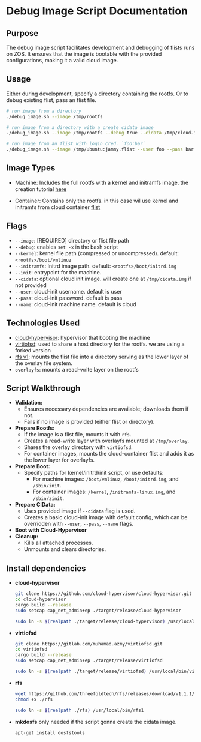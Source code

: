 # Debug Image Script Documentation

## Purpose

The debug image script facilitates development and debugging of flists runs on ZOS. It ensures that the image is bootable with the provided configurations, making it a valid cloud image.

## Usage

Either during development, specify a directory containing the rootfs. Or to debug existing flist, pass an flist file.

```bash
# run image from a directory
./debug_image.sh --image /tmp/rootfs

# run image from a directory with a create cidata image
./debug_image.sh --image /tmp/rootfs --debug true --cidata /tmp/cloud-init.img

# run image from an flist with login cred. `foo:bar`
./debug_image.sh --image /tmp/ubuntu:jammy.flist --user foo --pass bar
```

## Image Types

- Machine: Includes the full rootfs with a kernel and initramfs image.
    the creation tutorial [here](../docs/manual/zmachine/zmachine.md)

- Container: Contains only the rootfs.
    in this case wil use kernel and initramfs from cloud container [flist](https://hub.grid.tf/tf-autobuilder/cloud-container-9dba60e.flist.md)

## Flags

- `--image`: [REQUIRED] directory or flist file path
- `--debug`: enables `set -x` in the bash script
- `--kernel`: kernel file path (compressed or uncompressed). default: `<rootfs>/boot/vmlinuz`
- `--initramfs`: Initrd image path. default: `<rootfs>/boot/initrd.img`
- `--init`: entrypoint for the machine.
- `--cidata`: optional cloud init image. will create one at `/tmp/cidata.img` if not provided
- `--user`: cloud-init username. default is user
- `--pass`: cloud-init password. default is pass
- `--name`: cloud-init machine name. default is cloud

## Technologies Used

- [cloud-hypervisor](https://github.com/cloud-hypervisor/cloud-hypervisor): hypervisor that booting the machine
- [virtiofsd](https://gitlab.com/muhamad.azmy/virtiofsd/): used to share a host directory for the rootfs. we are using a forked version
- [rfs v1](https://github.com/threefoldtech/rfs/tree/v1): mounts the flist file into a directory serving as the lower layer of the overlay file system.
- `overlayfs`: mounts a read-write layer on the rootfs

## Script Walkthrough

- **Validation:**
  - Ensures necessary dependencies are available; downloads them if not.
  - Fails if no image is provided (either flist or directory).
- **Prepare Rootfs:**
  - If the image is a flist file, mounts it with `rfs`.
  - Creates a read-write layer with overlayfs mounted at `/tmp/overlay`.
  - Shares the overlay directory with `virtiofsd`.
  - For container images, mounts the cloud-container flist and adds it as the lower layer for overlayfs.
- **Prepare Boot:**
  - Specify paths for kernel/initrd/init script, or use defaults:
    - For machine images: `/boot/vmlinuz`, `/boot/initrd.img`, and `/sbin/init`.
    - For container images: `/kernel`, `/initramfs-linux.img`, and `/sbin/zinit`.
- **Prepare CIData:**
  - Uses provided image if `--cidata` flag is used.
  - Creates a basic cloud-init image with default config, which can be overridden with `--user`, `--pass`, `--name` flags.
- **Boot with Cloud-Hypervisor**
- **Cleanup:**
  - Kills all attached processes.
  - Unmounts and clears directories.

## Install dependencies

- **cloud-hypervisor**

    ```bash
    git clone https://github.com/cloud-hypervisor/cloud-hypervisor.git
    cd cloud-hypervisor
    cargo build --release
    sudo setcap cap_net_admin+ep ./target/release/cloud-hypervisor

    sudo ln -s $(realpath ./target/release/cloud-hypervisor) /usr/local/bin/cloud-hypervisor
    ```

- **virtiofsd**

    ```bash
    git clone https://gitlab.com/muhamad.azmy/virtiofsd.git
    cd virtiofsd
    cargo build --release
    sudo setcap cap_net_admin+ep ./target/release/virtiofsd

    sudo ln -s $(realpath ./target/release/virtiofsd) /usr/local/bin/virtiofsd
    ```

- **rfs**

    ```bash
    wget https://github.com/threefoldtech/rfs/releases/download/v1.1.1/rfs
    chmod +x ./rfs

    sudo ln -s $(realpath ./rfs) /usr/local/bin/rfs1
    ```

- **mkdosfs**
    only needed if the script gonna create the cidata image.

    ```bash
    apt-get install dosfstools
    ```
